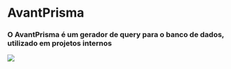 ﻿# AvantPrisma

### O AvantPrisma é um gerador de query para o banco de dados, utilizado em projetos internos

<a href="https://www.npmjs.com/package/avantprisma">
  <img src="https://img.shields.io/npm/v/avantprisma?label=NPM%20version&style=for-the-badge" />
</a>